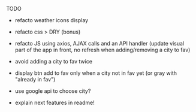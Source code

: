 TODO 
<!-- - "add to favorites" feature
    use axios and AJAX request on click on "add to fav" btn !! > send input value to the back > create a new fav city DONE -->
<!-- - add "edit city" feature -->
<!-- - add a default city : DONE -->
- refacto weather icons display
- refacto css > DRY (bonus)
- refacto JS using axios, AJAX calls and an API handler (update visual part of the app in front, no refresh when adding/removing a city to fav)
- avoid adding a city to fav twice 
- display btn add to fav only when a city not in fav yet (or gray with "already in fav")
- use google api to choose city?

- explain next features in readme!